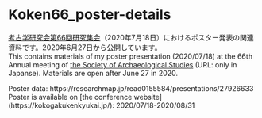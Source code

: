 # Koken66_poster-details

[考古学研究会第66回研究集会](https://kokogakukenkyukai.jp/)（2020年7月18日）におけるポスター発表の関連資料です。2020年6月27日から公開しています。  
This contains materials of my poster presentation (2020/07/18) at the 66th Annual meeting of [the Society of Archaeological Studies](https://kokogakukenkyukai.jp/) (URL: only in Japanse). Materials are open after June 27 in 2020.  
</p>
Poster data: https://researchmap.jp/read0155584/presentations/27926633  
Poster is available on [the conference website](https://kokogakukenkyukai.jp/): 2020/07/18-2020/08/31
